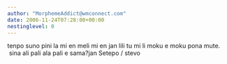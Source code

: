 ```yaml
---
author: "MorphemeAddict@wmconnect.com"
date: 2006-11-24T07:28:00+00:00
nestinglevel: 0
---
```

tenpo suno pini la mi en meli mi en jan lili tu mi li moku e moku pona mute.  sina ali pali ala pali e sama?jan Setepo / stevo